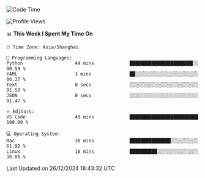 <!--START_SECTION:waka-->
![Code Time](http://img.shields.io/badge/Code%20Time-523%20hrs%2049%20mins-blue)

![Profile Views](http://img.shields.io/badge/Profile%20Views-2-blue)

📊 **This Week I Spent My Time On** 

```text
🕑︎ Time Zone: Asia/Shanghai

💬 Programming Languages: 
Python                   44 mins             ███████████████████████░░   90.59 % 
YAML                     3 mins              ██░░░░░░░░░░░░░░░░░░░░░░░   06.37 % 
Text                     0 secs              ░░░░░░░░░░░░░░░░░░░░░░░░░   01.58 % 
JSON                     0 secs              ░░░░░░░░░░░░░░░░░░░░░░░░░   01.47 % 

🔥 Editors: 
VS Code                  49 mins             █████████████████████████   100.00 % 

💻 Operating System: 
Mac                      30 mins             ███████████████░░░░░░░░░░   61.92 % 
Linux                    18 mins             ██████████░░░░░░░░░░░░░░░   38.08 % 
```


 Last Updated on 26/12/2024 18:43:32 UTC
<!--END_SECTION:waka-->
